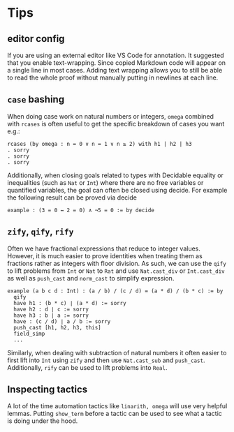 # Tips

## editor config

If you are using an external editor like VS Code for annotation. It suggested that you enable text-wrapping. Since copied Markdown code will appear on a single line in most cases. Adding text wrapping allows you to still be able to read the whole proof without manually putting in newlines at each line.

## `case` bashing

When doing case work on natural numbers or integers, `omega` combined with `rcases` is often useful to get the specific breakdown of cases you want e.g.:

```lean
rcases (by omega : n = 0 ∨ n = 1 ∨ n ≥ 2) with h1 | h2 | h3
. sorry
. sorry
. sorry
```

Additionally, when closing goals related to types with Decidable equality or inequalities (such as `Nat` or `Int`) where there are no free variables or quantified variables, the goal can often be closed using decide.
For example the following result can be proved via decide

```lean
example : (3 = 0 ↔ 2 = 0) ∧ ¬5 = 0 := by decide
```

## `zify`, `qify`, `rify`

Often we have fractional expressions that reduce to integer values. However, it is much easier to prove identities when treating them as fractions rather as integers with floor division.
As such, we can use the `qify` to lift problems from `Int` or `Nat` to `Rat` and use `Nat.cast_div` or `Int.cast_div` as well as `push_cast` and `norm_cast` to simplify expression.

```lean
example (a b c d : Int) : (a / b) / (c / d) = (a * d) / (b * c) := by
  qify
  have h1 : (b * c) ∣ (a * d) := sorry
  have h2 : d ∣ c := sorry
  have h3 : b ∣ a := sorry
  have : (c / d) ∣ a / b := sorry
  push_cast [h1, h2, h3, this]
  field_simp
  ...
```

Similarly, when dealing with subtraction of natural numbers it often easier to first lift into `Int` using `zify` and then use `Nat.cast_sub` and `push_cast`.
Additionally, `rify` can be used to lift problems into `Real`.

## Inspecting tactics

A lot of the time automation tactics like `linarith, omega` will use very helpful lemmas. Putting `show_term` before a tactic can be used to see what a tactic is doing under the hood.
